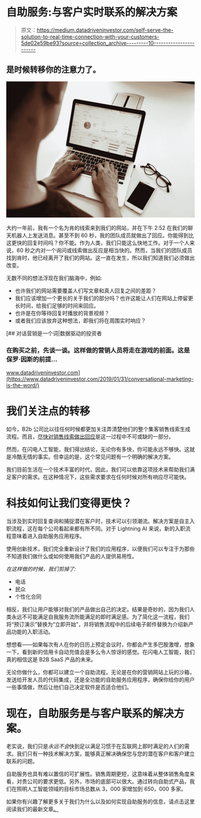 # 自助服务:与客户实时联系的解决方案

> 原文：<https://medium.datadriveninvestor.com/self-serve-the-solution-to-real-time-connection-with-your-customers-5de02e59be93?source=collection_archive---------10----------------------->

## 是时候转移你的注意力了。

![](img/7be1cf99291c9a1ead9bb3f9da79d218.png)

大约一年前，我有一个名为肯的线索来到我们的网站，并在下午 2:52 在我们的聊天机器人上发送消息。甚至不到 60 秒，我的团队成员就做出了回应。你能得到比这更快的回复时间吗？你不能。作为人类，我们只能这么快地工作。对于一个人来说，60 秒之内对一个询问或线索做出反应是相当快的。然而，当我们的团队成员找到肯时，他已经离开了我们的网站。这一直在发生，所以我们知道我们必须做出改变。

无数不同的想法浮现在我们脑海中，例如:

*   也许我们的网站需要覆盖人们写文章和真人回复之间的差距？
*   我们应该增加一个更长的关于我们的部分吗？也许这能让人们在网站上停留更长时间，给我们足够的时间来回应。
*   也许是在你等待回复时播放的背景视频？
*   或者我们应该放弃这种想法，即我们将在周围实时响应？

[](https://www.datadriveninvestor.com/2019/01/31/conversational-marketing-is-the-word/) [## 对话营销是一个词|数据驱动的投资者

### 在购买之前，先谈一谈。这样做的营销人员将走在游戏的前面。这是保罗·因斯的前提…

www.datadriveninvestor.com](https://www.datadriveninvestor.com/2019/01/31/conversational-marketing-is-the-word/) 

# 我们关注点的转移

如今，B2b 公司比以往任何时候都更加关注弄清楚他们的整个集客销售线索生成流程。而且，[尽快对销售线索做出回应](https://www.drift.com/now/)是这一过程中不可或缺的一部分。

然而，在闪电人工智能，我们得出结论，无论你有多快，你可能永远不够快。这就是冷酷无情的事实。但幸运的是，这个常见问题有一个明确的解决方案。

我们目前生活在一个技术丰富的时代，因此，我们可以依靠这项技术来帮助我们满足客户的需求。在这种情况下，这些需求要求在任何时候对所有响应尽可能快。

# 科技如何让我们变得更快？

当涉及到实时回复查询和捕捉潜在客户时，技术可以引领潮流。解决方案是自主入职流程，这在每个公司看起来都有所不同。对于 Lightning AI 来说，新的入职流程意味着进入自助服务应用程序。

使用创新技术，我们完全重新设计了我们的应用程序，以便我们可以专注于为那些不知道我们做什么或如何使用我们产品的人提供易用性。

*在这样做的时候，我们剪掉了:*

*   电话
*   民众
*   个性化合同

相反，我们让用户能够对我们的产品做出自己的决定。结果是奇妙的，因为我们人类永远不可能满足自我服务流所能满足的即时满足感。为了简化这一流程，我们将“预订演示”替换为“立即开始”，并将销售流程中的后续电子邮件替换为介绍新产品功能的入职活动。

想想看——如果每次有人在你的日历上预定会议时，你都会产生多巴胺激增，想象一下，看到新的信用卡自动充值会是多么令人惊讶的感觉。在闪电人工智能，我们真的相信这是 B2B SaaS 产品的未来。

无论你做什么，你都可以建立一个自助流程。无论是在你的营销网站上玩的沙箱，发送给开发人员的代码集成，还是全功能的自助服务应用程序，确保你给你的用户一些事情做，然后让他们自己决定软件是否适合他们。

# 现在，自助服务是与客户联系的解决方案。

老实说，我们只是*永远不会*快到足以满足习惯于在互联网上即时满足的人们的需求。我们只有一种技术解决方案，能够真正解决确保您与您的潜在客户和客户建立联系的问题。

自助服务也具有难以置信的可扩展性。销售周期更短，这意味着从整体销售角度来看，对贵公司的要求更低。另外，市场的底部可以很大。通过转向自助式产品，我们在照明人工智能领域的目标市场总数从 3，000 家增加到 650，000 多家。

如果你有兴趣了解更多关于我们为什么以及如何实现自助服务的信息，请点击这里阅读我们的最新文章[。](https://blog.lightningai.com/why-im-going-down-market-and-building-a-self-serve-app-da4c64febb5f)